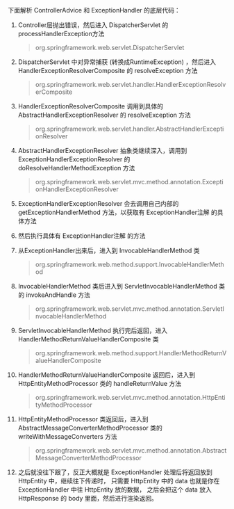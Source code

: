 下面解析 ControllerAdvice 和 ExceptionHandler 的底层代码：

1. Controller层抛出错误，然后进入 DispatcherServlet 的 processHandlerException方法
    > org.springframework.web.servlet.DispatcherServlet

2. DispatcherServlet 中对异常捕获 (转换成RuntimeException) ，然后进入 HandlerExceptionResolverComposite 的 resolveException 方法
    > org.springframework.web.servlet.handler.HandlerExceptionResolverComposite
  
3. HandlerExceptionResolverComposite 调用到具体的 AbstractHandlerExceptionResolver 的 resolveException 方法
    > org.springframework.web.servlet.handler.AbstractHandlerExceptionResolver 

4. AbstractHandlerExceptionResolver 抽象类继续深入，调用到 ExceptionHandlerExceptionResolver 的 doResolveHandlerMethodException 方法 
    > org.springframework.web.servlet.mvc.method.annotation.ExceptionHandlerExceptionResolver

5. ExceptionHandlerExceptionResolver 会去调用自己内部的 getExceptionHandlerMethod 方法，以获取有 ExceptionHandler注解 的具体方法

6. 然后执行具体有 ExceptionHandler注解 的方法

7. 从ExceptionHandler出来后，进入到 InvocableHandlerMethod 类
    > org.springframework.web.method.support.InvocableHandlerMethod

8. InvocableHandlerMethod 类后进入到 ServletInvocableHandlerMethod 类的 invokeAndHandle 
方法
    > org.springframework.web.servlet.mvc.method.annotation.ServletInvocableHandlerMethod

9. ServletInvocableHandlerMethod 执行完后返回，进入 HandlerMethodReturnValueHandlerComposite 类
    > org.springframework.web.method.support.HandlerMethodReturnValueHandlerComposite

10. HandlerMethodReturnValueHandlerComposite 返回后，进入到 HttpEntityMethodProcessor 类的 handleReturnValue 方法
    > org.springframework.web.servlet.mvc.method.annotation.HttpEntityMethodProcessor

11. HttpEntityMethodProcessor 类返回后，进入到 AbstractMessageConverterMethodProcessor 类的 writeWithMessageConverters 方法
    > org.springframework.web.servlet.mvc.method.annotation.AbstractMessageConverterMethodProcessor

12. 之后就没往下跟了，反正大概就是 ExceptionHandler 处理后将返回放到 HttpEntity 中，继续往下传递时，
    只需要 HttpEntity 中的 data 也就是你在 ExceptionHandler 中往 HttpEntity 放的数据，
    之后会把这个 data 放入HttpResponse 的 body 里面，然后进行渲染返回。